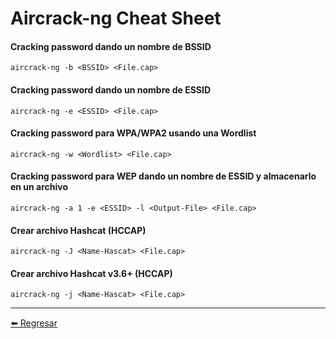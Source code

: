 # Aircrack-ng Cheat Sheet

#### Cracking password dando un nombre de BSSID
```
aircrack-ng -b <BSSID> <File.cap>
```

#### Cracking password dando un nombre de ESSID
```
aircrack-ng -e <ESSID> <File.cap>
```

#### Cracking password para WPA/WPA2 usando una Wordlist
```
aircrack-ng -w <Wordlist> <File.cap>
```

#### Cracking password para WEP dando un nombre de ESSID y almacenarlo en un archivo 
```
aircrack-ng -a 1 -e <ESSID> -l <Output-File> <File.cap>
```

#### Crear archivo Hashcat (HCCAP)
```
aircrack-ng -J <Name-Hascat> <File.cap>
```

#### Crear archivo Hashcat v3.6+ (HCCAP)
```
aircrack-ng -j <Name-Hascat> <File.cap>
```

---

[:arrow_left: Regresar](https://github.com/m4lal0/cheatsheets)